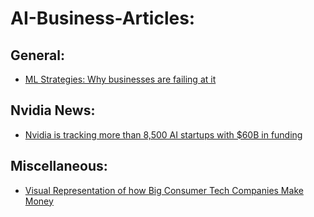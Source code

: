 # AI-Business-Articles:

## General:
- [ML Strategies: Why businesses are failing at it](https://www.analyticsinsight.net/machine-learning-strategies-why-businesses-are-failing-at-it/)  

## Nvidia News:
- [Nvidia is tracking more than 8,500 AI startups with $60B in funding](https://venturebeat.com/2021/08/02/nvidia-is-tracking-more-than-8500-ai-startups-with-60b-in-funding/)    

## Miscellaneous:
- [Visual Representation of how Big Consumer Tech Companies Make Money](https://www.linkedin.com/posts/rammohans_consumertech-businessrevenue-techcompanies-activity-7010443331809767425-VT6k/?utm_source=share&utm_medium=member_android)  
